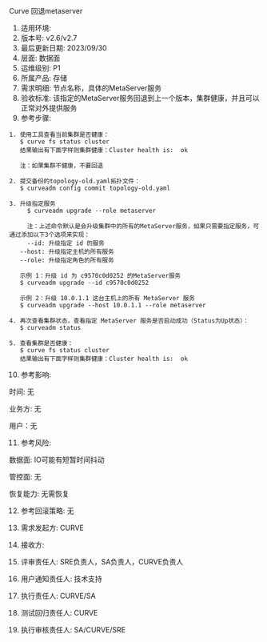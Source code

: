 Curve 回退metaserver

1. 适用环境: 
2. 版本号: v2.6/v2.7
3. 最后更新日期: 2023/09/30
4. 层面: 数据面
5. 运维级别: P1
6. 所属产品: 存储
7. 需求明细: 节点名称，具体的MetaServer服务
8. 验收标准: 该指定的MetaServer服务回退到上一个版本，集群健康，并且可以正常对外提供服务
9. 参考步骤:

```plaintext
1. 使用工具查看当前集群是否健康：
   $ curve fs status cluster
   结果输出有下面字样则集群健康：Cluster health is:  ok
   
   注：如果集群不健康，不要回退
   
2. 提交备份的topology-old.yaml拓扑文件：
   $ curveadm config commit topology-old.yaml
   
3. 升级指定服务
	 $ curveadm upgrade --role metaserver
	 
	 注：上述命令默认是会升级集群中的所有的MetaServer服务，如果只需要指定服务，可通过添加以下3个选项来实现：
	 --id: 升级指定 id 的服务
   --host: 升级指定主机的所有服务
   --role: 升级指定角色的所有服务
   
   示例 1：升级 id 为 c9570c0d0252 的MetaServer服务
   $ curveadm upgrade --id c9570c0d0252
   
   示例 2：升级 10.0.1.1 这台主机上的所有 MetaServer 服务
   $ curveadm upgrade --host 10.0.1.1 --role metaserver
   
4. 再次查看集群状态，查看指定 MetaServer 服务是否启动成功（Status为Up状态）：
   $ curveadm status
   
5. 查看集群是否健康：
   $ curve fs status cluster
   结果输出有下面字样则集群健康：Cluster health is:  ok
```

10. 参考影响:

时间: 无

业务方: 无

用户：无

11. 参考风险:

数据面: IO可能有短暂时间抖动

管控面: 无

恢复能力: 无需恢复

12. 参考回滚策略: 无

13. 需求发起方: CURVE

14. 接收方:

15. 评审责任人: SRE负责人，SA负责人，CURVE负责人

16. 用户通知责任人: 技术支持

17. 执行责任人: CURVE/SA

18. 测试回归责任人: CURVE

19. 执行审核责任人: SA/CURVE/SRE